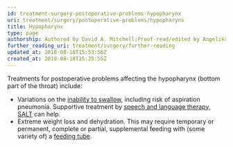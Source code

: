 ```yaml
---
id: treatment-surgery-postoperative-problems-hypopharynx
uri: treatment/surgery/postoperative-problems/hypopharynx
title: Hypopharynx
type: page
authorship: Authored by David A. Mitchell;Proof-read/edited by Angelika Sebald
further_reading_uri: treatment/surgery/further-reading
updated_at: 2018-08-18T15:53:56Z
created_at: 2018-08-18T15:25:55Z
---
```


<p>Treatments for postoperative problems affecting the hypopharynx
    (bottom part of the throat) include:</p>
<ul>
    <li>Variations on the <a href="/diagnosis/a-z/dysphagia">inability to swallow</a>,
        including risk of aspiration pneumonia. Supportive treatment
        by <a href="/help/salt">speech and language therapy, SALT</a>        can help.</li>
    <li>Extreme weight loss and dehydration. This may require temporary
        or permanent, complete or partial, supplemental feeding
        with (some variety of) a <a href="/help/non-oral-food">feeding tube</a>.</li>
</ul>
